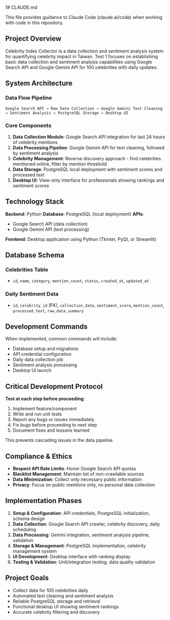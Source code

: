 1# CLAUDE.md

This file provides guidance to Claude Code (claude.ai/code) when working with code in this repository.

## Project Overview

Celebrity Index Collector is a data collection and sentiment analysis system for quantifying celebrity impact in Taiwan. Test 1 focuses on establishing basic data collection and sentiment analysis capabilities using Google Search API and Google Gemini API for 100 celebrities with daily updates.

## System Architecture

### Data Flow Pipeline
```
Google Search API → Raw Data Collection → Google Gemini Text Cleaning → Sentiment Analysis → PostgreSQL Storage → Desktop UI
```

### Core Components
1. **Data Collection Module**: Google Search API integration for last 24 hours of celebrity mentions
2. **Data Processing Pipeline**: Google Gemini API for text cleaning, followed by sentiment analysis
3. **Celebrity Management**: Reverse discovery approach - find celebrities mentioned online, filter by mention threshold
4. **Data Storage**: PostgreSQL local deployment with sentiment scores and processed text
5. **Desktop UI**: View-only interface for professionals showing rankings and sentiment scores

## Technology Stack

**Backend**: Python
**Database**: PostgreSQL (local deployment)
**APIs**:
- Google Search API (data collection)
- Google Gemini API (text processing)

**Frontend**: Desktop application using Python (Tkinter, PyQt, or Streamlit)

## Database Schema

### Celebrities Table
- `id`, `name`, `category`, `mention_count`, `status`, `created_at`, `updated_at`

### Daily Sentiment Data
- `id`, `celebrity_id` (FK), `collection_date`, `sentiment_score`, `mention_count`, `processed_text`, `raw_data_summary`

## Development Commands

When implemented, common commands will include:
- Database setup and migrations
- API credential configuration
- Daily data collection job
- Sentiment analysis processing
- Desktop UI launch

## Critical Development Protocol

**Test at each step before proceeding**:
1. Implement feature/component
2. Write and run unit tests
3. Report any bugs or issues immediately
4. Fix bugs before proceeding to next step
5. Document fixes and lessons learned

This prevents cascading issues in the data pipeline.

## Compliance & Ethics

- **Respect API Rate Limits**: Honor Google Search API quotas
- **Blacklist Management**: Maintain list of non-crawlable sources
- **Data Minimization**: Collect only necessary public information
- **Privacy**: Focus on public mentions only, no personal data collection

## Implementation Phases

1. **Setup & Configuration**: API credentials, PostgreSQL initialization, schema design
2. **Data Collection**: Google Search API crawler, celebrity discovery, daily scheduling
3. **Data Processing**: Gemini integration, sentiment analysis pipeline, validation
4. **Storage & Management**: PostgreSQL implementation, celebrity management system
5. **UI Development**: Desktop interface with ranking display
6. **Testing & Validation**: Unit/integration testing, data quality validation

## Project Goals

- Collect data for 100 celebrities daily
- Automated text cleaning and sentiment analysis
- Reliable PostgreSQL storage and retrieval
- Functional desktop UI showing sentiment rankings
- Accurate celebrity filtering and discovery
